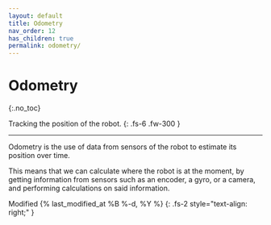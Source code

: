 ```yaml
---
layout: default
title: Odometry
nav_order: 12
has_children: true
permalink: odometry/
---
```


# Odometry
{:.no_toc}

Tracking the position of the robot.
{: .fs-6 .fw-300 }

---

Odometry is the use of data from sensors of the robot to estimate its position over time.

This means that we can calculate where the robot is at the moment, by getting information from sensors such as an encoder, a gyro, or a camera, and performing calculations on said information.

Modified {% last_modified_at %B %-d, %Y %}
{: .fs-2 style="text-align: right;" }
